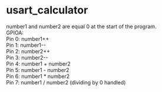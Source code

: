 # usart_calculator
number1 and number2 are equal 0 at the start of the program.  
GPIOA:  
Pin 0: number1++  
Pin 1: number1--  
Pin 2: number2++  
Pin 3: number2--  
Pin 4: number1 + number2  
Pin 5: number1 - number2  
Pin 6: number1 * number2  
Pin 7: number1 / number2 (dividing by 0 handled)  
